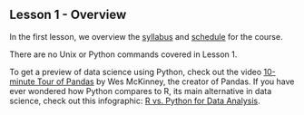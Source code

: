 ## Lesson 1 - Overview

In the first lesson, we overview the [syllabus](https://github.com/cuttlefishh/python-for-data-analysis/blob/master/README.md) and [schedule](https://github.com/cuttlefishh/python-for-data-analysis/blob/master/schedule.tsv) for the course. 

There are no Unix or Python commands covered in Lesson 1.

To get a preview of data science using Python, check out the video [10-minute Tour of Pandas](https://vimeo.com/59324550) by Wes McKinney, the creator of Pandas. If you have ever wondered how Python compares to R, its main alternative in data science, check out this infographic: [R vs. Python for Data Analysis](http://www.r-bloggers.com/choosing-r-or-python-for-data-analysis-an-infographic/).
